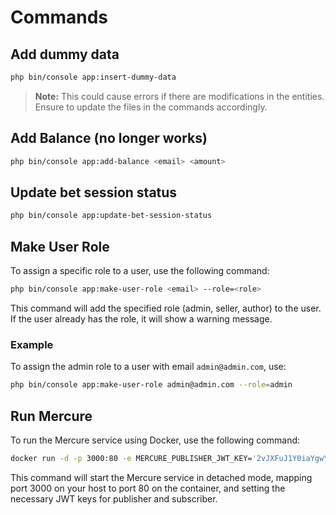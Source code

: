 # Commands

## Add dummy data

```sh
php bin/console app:insert-dummy-data
```

> **Note:** This could cause errors if there are modifications in the entities. Ensure to update the files in the commands accordingly.

## Add Balance (no longer works)

```sh
php bin/console app:add-balance <email> <amount>
```

## Update bet session status

```sh
php bin/console app:update-bet-session-status
```

## Make User Role

To assign a specific role to a user, use the following command:

```sh
php bin/console app:make-user-role <email> --role=<role>
```

This command will add the specified role (admin, seller, author) to the user. If the user already has the role, it will show a warning message.

### Example

To assign the admin role to a user with email `admin@admin.com`, use:

```sh
php bin/console app:make-user-role admin@admin.com --role=admin
```

## Run Mercure

To run the Mercure service using Docker, use the following command:

```sh
docker run -d -p 3000:80 -e MERCURE_PUBLISHER_JWT_KEY='2vJXFuJ1Y0iaYgwYdZP4MD6OHyyyP/k3uGNcG0b2h7E=' -e MERCURE_SUBSCRIBER_JWT_KEY='2vJXFuJ1Y0iaYgwYdZP4MD6OHyyyP/k3uGNcG0b2h7E=' dunglas/mercure
```

This command will start the Mercure service in detached mode, mapping port 3000 on your host to port 80 on the container, and setting the necessary JWT keys for publisher and subscriber.